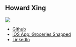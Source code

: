 Howard Xing
------------

![](https://cornelltech.hxing.me/cs5356/hw01/profile.png?-user=github_CT_CS5356_Fall2017)

* [Github](https://github.com/hxing9974)
* [iOS App: Groceries Snapped](https://itunes.apple.com/us/app/groceries-snapped/id1148393805)
* [LinkedIn](https://www.linkedin.com/in/howardxing/)
